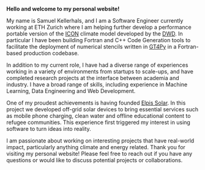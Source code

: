 **Hello and welcome to my personal website!**

My name is Samuel Kellerhals, and I am a Software Engineer currently working at ETH Zurich where I am helping further develop a performance portable version of the [ICON](https://code.mpimet.mpg.de/projects/iconpublic) climate model developed by the [DWD](https://www.dwd.de/DE/Home/home_node.html). In particular I have been building Fortran and C++ Code Generation tools to facilitate the deployment of numerical stencils written in [GT4Py](https://github.com/GridTools/gt4py) in a Fortran-based production codebase.

In addition to my current role, I have had a diverse range of experiences working in a variety of environments from startups to scale-ups, and have completed research projects at the interface between academia and industry. I have a broad range of skills, including experience in Machine Learning, Data Engineering and Web Development.

One of my proudest achievements is having founded [Elpis Solar](https://elpissolar.com/). In this project we developed off-grid solar devices to bring essential services such as mobile phone charging, clean water and offline educational content to refugee communities. This experience first triggered my interest in using software to turn ideas into reality.

I am passionate about working on interesting projects that have real-world impact, particularly anything climate and energy related. Thank you for visiting my personal website! Please feel free to reach out if you have any questions or would like to discuss potential projects or collaborations.